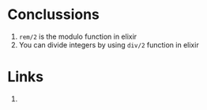 # Conclussions
1. `rem/2` is the modulo function in elixir
2. You can divide integers by using `div/2` function in elixir

# Links
1. 






